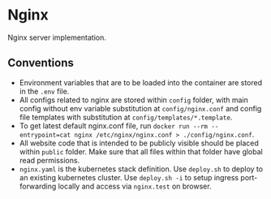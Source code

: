 # Nginx
Nginx server implementation.

## Conventions
- Environment variables that are to be loaded into the container are stored in the `.env` file.
- All configs related to nginx are stored within `config` folder, with main config without env variable substitution at `config/nginx.conf` and config file templates with substitution at `config/templates/*.template`.
- To get latest default nginx.conf file, run `docker run --rm --entrypoint=cat nginx /etc/nginx/nginx.conf > ./config/nginx.conf`.
- All website code that is intended to be publicly visible should be placed within `public` folder. Make sure that all files within that folder have global read permissions.
- `nginx.yaml` is the kubernetes stack definition. Use `deploy.sh` to deploy to an existing kubernetes cluster. Use `deploy.sh -i` to setup ingress port-forwarding locally and access via `nginx.test` on browser.